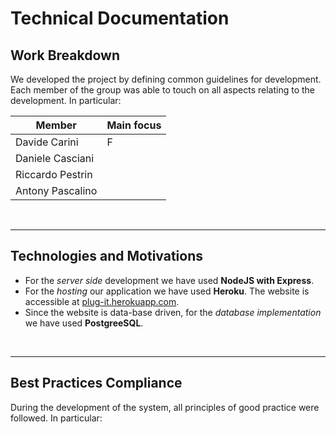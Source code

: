# Technical Documentation

## **Work Breakdown**

We developed the project by defining common guidelines for development. Each member of the group was able to touch on all aspects relating to the development. In particular:

| Member          | Main focus                                            |
| --------------- | ----------------------------------------------------- |
| Davide Carini      | F|
| Daniele Casciani  |         |
| Riccardo Pestrin|         |
| Antony Pascalino|           |

<br>

---

## **Technologies and Motivations**

- For the _server side_ development we have used **NodeJS with Express**.
- For the _hosting_ our application we have used **Heroku**. The website is accessible at [plug-it.herokuapp.com](https://insidebo.herokuapp.com/).
- Since the website is data-base driven, for the _database implementation_ we have used **PostgreeSQL**.

<br>

---

## **Best Practices Compliance**

During the development of the system, all principles of good practice were followed. In particular:


